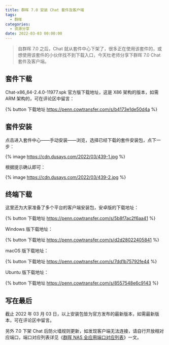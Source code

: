 ```yaml
---
title: 群晖 7.0 安装 Chat 套件及客户端
tags:
  - 群晖
categories:
  - 资源分享
date: 2022-03-03 00:00:00
---
```


> 自群晖 7.0 之后，Chat 就从套件中心下架了，很多正在使用该套件的，或想使用该套件的小伙伴找不到下载入口，今天杜老师分享下群晖 7.0 Chat 套件及客户端。

<!-- more -->

## 套件下载

Chat-x86_64-2.4.0-11977.spk 官方版下载地址，这是 X86 架构的版本，如需 ARM 架构的，可在评论区中留言：

{% button 下载地址 https://penn.cowtransfer.com/s/b4173e1de50d4a %}

## 套件安装

点击进入套件中心——手动安装——浏览，选择已经下载的套件安装包，点下一步：

{% image https://cdn.dusays.com/2022/03/439-1.jpg %}

根据提示确认即可：

{% image https://cdn.dusays.com/2022/03/439-2.jpg %}

## 终端下载

这里还为大家准备了多个平台的客户端安装包，安卓版的下载地址：

{% button 下载地址 https://penn.cowtransfer.com/s/5b8f7ac2f6aa41 %}

Windows 版下载地址：

{% button 下载地址 https://penn.cowtransfer.com/s/d2d28022405841 %}

macOS 版下载地址：

{% button 下载地址 https://penn.cowtransfer.com/s/7dd1b75792fe44 %}

Ubuntu 版下载地址：

{% button 下载地址 https://penn.cowtransfer.com/s/8557548e6c9143 %}

## 写在最后

截止 2022 年 03 月 03 日，以上安装包皆为官方发布的最新版本，如需最新版本，可在评论区中留言。

另外 7.0 下架 Chat 后防火墙规则更新，如发现客户端无法连接，请自行开放相对应端口，端口对应列表详见《[群晖 NAS 全应用端口对应列表](https://dusays.com/284/)》一文。
